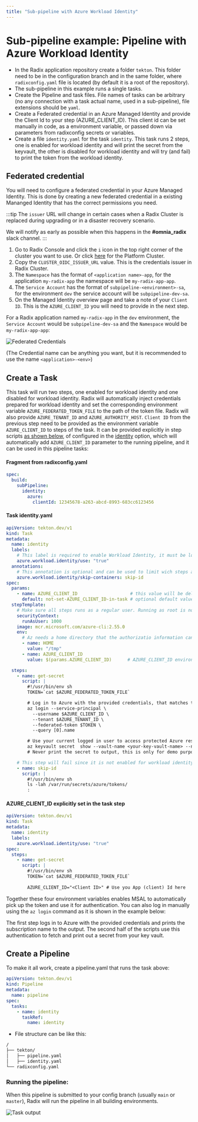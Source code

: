 ```yaml
---
title: "Sub-pipeline with Azure Workload Identity"
---
```


# Sub-pipeline example: Pipeline with Azure Workload Identity

* In the Radix application repository create a folder `tekton`. This folder need to be in the configuration branch and in the same folder, where `radixconfig.yaml` file is located (by default it is a root of the repository).
* The sub-pipeline in this example runs a single tasks.
* Create the Pipeline and task files. File names of tasks can be arbitrary (no any connection with a task actual name, used in a sub-pipeline), file extensions should be `yaml`.
* Create a Federated credential in an Azure Managed Identity and provide the Client Id to your step (AZURE_CLIENT_ID). This client id can be set manually in code, as a environment variable, or passed down via parameters from radixconfig secrets or variables.
* Create a file `identity.yaml` for the task `identity`. This task runs 2 steps, one is enabled for workload identity and will print the secret from the keyvault,
  the other is disabled for workload identity and will try (and fail) to print the token from the workload identity.

## Federated credential

You will need to configure a federated credential in your Azure Managed Identity. This is done by creating a new federated credential in a existing Mananged Identity that has the correct permissions you need.

:::tip
The `issuer` URL will change in certain cases when a Radix Cluster is replaced during upgrading or in a disaster recovery scenario.

We will notify as early as possible when this happens in the **#omnia_radix** slack channel.
:::

1. Go to Radix Console and click the `i` icon in the top right corner of the cluster you want to use. Or click [here](https://console.radix.equinor.com/about) for the Platform Cluster.
2. Copy the `CLUSTER_OIDC_ISSUER_URL` value. This is the credentials issuer in Radix Cluster.
3. The `Namespace` has the format of `<application name>-app`, for the application `my-radix-app` the namespace will be `my-radix-app-app`.
4. The `Service Account` has the format of `subpipeline-<environment>-sa`, for the environment `dev` the service account will be `subpipeline-dev-sa`.
5. On the Managed Identity overview page and take a note of your `Client ID`. This is the `AZURE_CLIENT_ID` you will need to provide in the next step.

For a Radix application named `my-radix-app` in the `dev` environment, the `Service Account` would be `subpipeline-dev-sa` and the `Namespace` would be `my-radix-app-app`:

![Federated Credentials](./example-pipeline-with-azure-workload-identity-federated-credential.png "Example of federated credentials")

(The Credential name can be anything you want, but it is recommended to use the name `<application>-<env>`)

## Create a Task

This task will run two steps, one enabled for workload identity and one disabled for workload identity.
Radix will automatically inject credentials prepared for workload identity and set the corresponding environment variable `AZURE_FEDERATED_TOKEN_FILE` to the path of the token file.
Radix will also provide `AZURE_TENANT_ID` and `AZURE_AUTHORITY_HOST`. `Client ID` from the previous step need to be provided as the environment variable `AZURE_CLIENT_ID` to steps of the task. It can be provided explicitly in step scripts [as shown below](/guides/sub-pipeline/example-pipeline-with-azure-workload-identity.md#azure_client_id-explicitly-set-in-the-task-step), of configured in the [identity](/radix-config/index.md#identity) option, which will automatically add `AZURE_CLIENT_ID` parameter to the running pipeline, and it can be used in this pipeline tasks:

#### Fragment from radixconfig.yaml
```yaml 
spec:
  build:
    subPipeline:
      identity:
        azure:
          clientId: 12345678-a263-abcd-8993-683cc6123456
```
#### Task identity.yaml
```yaml
apiVersion: tekton.dev/v1
kind: Task
metadata:
  name: identity
  labels:
    # This label is required to enable Workload Identity, it must be lowercase
    azure.workload.identity/use: "true"
  annotations:
    # This annotation is optional and can be used to limit wich steps are enabled for workload identity
    azure.workload.identity/skip-containers: skip-id
spec:
  params:
    - name: AZURE_CLIENT_ID                    # this value will be delivered from pipeline automatically
      default: not-set-AZURE_CLIENT_ID-in-task # optional default value
  stepTemplate:
    # Make sure all steps runs as a regular user. Running as root is not allowed
    securityContext:
      runAsUser: 1000
    image: mcr.microsoft.com/azure-cli:2.55.0
    env:
      # Az needs a home directory that the authorizatio information can be stored in
      - name: HOME
        value: "/tmp"
      - name: AZURE_CLIENT_ID
        value: $(params.AZURE_CLIENT_ID)      # AZURE_CLIENT_ID environment gets value from the task parameter AZURE_CLIENT_ID, set by pipeline parameter

  steps:
    - name: get-secret
      script: |
        #!/usr/bin/env sh
        TOKEN=`cat $AZURE_FEDERATED_TOKEN_FILE`

        # Log in to Azure with the provided credentials, that matches the configured ferated credential
        az login --service-principal \
          --username $AZURE_CLIENT_ID \
          --tenant $AZURE_TENANT_ID \
          --federated-token $TOKEN \
          --query [0].name

        # Use your current logged in user to access protected Azure resources
        az keyvault secret  show --vault-name <your-key-vault-name> --name <secret-name> --query value
        # Never print the secret to output, this is only for demo purposes

    # This step will fail since it is not enabled for workload identity
    - name: skip-id
      script: |
        #!/usr/bin/env sh
        ls -lah /var/run/secrets/azure/tokens/
        :
```

####  AZURE_CLIENT_ID explicitly set in the task step

```yaml
apiVersion: tekton.dev/v1
kind: Task
metadata:
  name: identity
  labels:
    azure.workload.identity/use: "true"
spec:
  steps:
    - name: get-secret
      script: |
        #!/usr/bin/env sh
        TOKEN=`cat $AZURE_FEDERATED_TOKEN_FILE`
        
        AZURE_CLIENT_ID="<Client ID>" # Use you App (client) Id here

```

Together these four environment variables enables MSAL to automatically pick up the token and use it for authentication. You can also log in manually using the `az login` command as it is shown in the example below:

The first step logs in to Azure with the provided credentials and prints the subscription name to the output.
The second half of the scripts use this authentication to fetch and print out a secret from your key vault.

## Create a Pipeline

To make it all work, create a pipeline.yaml that runs the task above:
```yaml
apiVersion: tekton.dev/v1
kind: Pipeline
metadata:
  name: pipeline
spec:
  tasks:
    - name: identity
      taskRef:
        name: identity

```

* File structure can be like this:

```sh
/
├── tekton/
│   ├── pipeline.yaml
│   ├── identity.yaml
└── radixconfig.yaml
```

### Running the pipeline:

When this pipeline is submitted to your config branch (usually `main` or `master`), Radix will run the pipeline in all building environments.

![Task output](./example-pipeline-with-azure-workload-identity-output.png "Example of task output")
